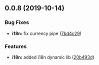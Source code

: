 ## 0.0.8 (2019-10-14)

### Bug Fixes

- **i18n:** fix currency pipe ([7bd4c29](https://github.com/lydemann/Todo-monorepo/commit/7bd4c2901d83d9c1149690f3f2334a2ae94d76f9))

### Features

- **i18n:** added i18n dynamic lib ([20b493d](https://github.com/lydemann/Todo-monorepo/commit/20b493d75f0c8e962fd2a8ab18ff838071cbd186))
